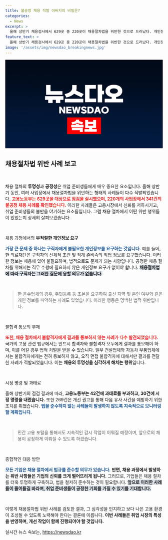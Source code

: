 ```yaml
---
title: 불공정 채용 적발 아버지의 비밀은?
categories:
  - News
excerpt: >
  올해 상반기 채용검사에서 629곳 중 220곳이 채용절차법을 위반한 것으로 드러났다. 개인정보 요구, 합격 불통보 등 불공정 사례가 속속 적발되며 노동부는 강력한 제재를 예고했다.
feature_text: >
  올해 상반기 채용검사에서 629곳 중 220곳이 채용절차법을 위반한 것으로 드러났다. 개인정보 요구, 합격 불통보 등 불공정 사례가 속속 적발되며 노동부는 강력한 제재를 예고했다.
image: '/assets/img/newsdao_breakingnews.jpg'
---
```


<p><img src="/assets/img/newsdao_breakingnews.jpg" alt="ontimetimes 속보" /></p>

<h2 data-ke-size="size26">채용절차법 위반 사례 보고</h2>

<p data-ke-size="size16">&nbsp;</p>

<p>채용 절차의 <b>투명성</b>과 <b>공정성</b>은 취업 준비생들에게 매우 중요한 요소입니다. 올해 상반기 동안, 여러 사업장에서 채용절차법을 위반하는 형태의 사례들이 다수 적발되었습니다. <b><span style="color: #ee2323;">고용노동부는 629곳을 대상으로 점검을 실시했으며, 220개의 사업장에서 341건의 불공정 채용 사례를 확인했습니다.</span></b> 이러한 사례들은 고용시장에서 신뢰를 저하시키고, 취업 준비생들의 불만을 야기하는 요소들입니다. 그럼 채용 절차에서 어떤 위반 행위들이 있었는지 상세히 살펴보겠습니다.</p>

<p data-ke-size="size16">&nbsp;</p>

<p>채용 과정에서의 <b>부적절한 개인정보 요구</b></p>

<p><b><span style="color: #1a5490;">가장 큰 문제 중 하나는 구직자에게 불필요한 개인정보를 요구하는 것입니다.</span></b> 예를 들어, 한 의료재단은 구직자의 신체적 조건 및 직계 존비속의 직업 정보를 요구했습니다. 이러한 정보는 채용에 있어 불필요하며, 법적으로도 문제가 되는 사항입니다. 공정한 채용 절차를 위해서는 직무 수행에 필요하지 않은 개인정보 요구가 없어야 합니다. <b><span style="background-color: #21538527;">채용절차법에 따라 구직자는 그러한 질문에 응할 의무가 없습니다.</span></b></p>

<p data-ke-size="size16">&nbsp;</p>

<blockquote>
    한 운수업체의 경우, 주민등록 등·초본을 요구하여 출신 지역 및 혼인 여부와 같은 개인 정보를 파악하는 사례도 있었습니다. 이러한 행동은 명백한 법적 위반입니다.
</blockquote>

<p data-ke-size="size16">&nbsp;</p>

<p>불합격 통보의 부재</p>

<p><b><span style="color: #ee2323;">또한, 채용 절차에서 불합격자에게 결과를 통보하지 않는 사례가 다수 발견되었습니다.</span></b> 국가의 고용 관련 법규에서는 반드시 합격자와 불합격자 모두에게 결과를 통보해야 하며, 이를 어길 경우 법적 처벌을 받을 수 있습니다. 일부 건설업체와 자동차 부품업체에서는 불합격자에게는 전혀 통보하지 않고, 오직 면접 불합격자에 대해서만 결과를 전달한 사례가 적발되었습니다. 이는 <b>채용의 투명성을 심각하게 해치는 행위</b>입니다.</p>

<p data-ke-size="size16">&nbsp;</p>

<p>시정 명령 및 과태료</p>

<p>올해 상반기의 점검 결과에 따라, <b>고용노동부는 42건에 과태료를 부과하고, 30건에 시정 명령을 내렸습니다.</b> 또한 269건은 개선 권고를 통해 다음 유사 사건을 예방하기 위한 조치를 취했습니다. <b><span style="color: #1a5490;">법을 준수하지 않는 사례들이 발생하지 않도록 지속적으로 모니터링 할 계획입니다.</span></b></p>

<p data-ke-size="size16">&nbsp;</p>

<blockquote>
    민간 고용 포털을 통해서도 지속적인 감시 작업이 이뤄질 예정이며, 앞으로의 채용이 공정하게 이뤄질 수 있도록 하겠습니다.
</blockquote>

<p data-ke-size="size16">&nbsp;</p>

<p>종합적인 대응 방안</p>

<p><b><span style="color: #1a5490;">모든 기업은 채용 절차에서 법규를 준수할 의무가 있습니다.</span></b> <b>반면, 채용 과정에서 발생하는 위반 사항들은 기업의 신뢰를 크게 떨어뜨리게 됩니다.</b> 그러므로, 기업들은 채용 절차를 더욱 투명하게 구축하고, 법을 철저히 준수하는 것이 필요합니다. <b><span style="background-color: #21538527;">앞으로 이러한 사례들이 줄어들길 바라며, 취업 준비생들이 공정한 기회를 가질 수 있기를 기대합니다.</span></b></p>

<p data-ke-size="size16">&nbsp;</p>

<p>이렇게 채용절차법 위반 사례를 검토한 결과, 그 심각성을 인지하고 보다 나은 고용 환경이 조성될 수 있도록 노력해야 한다는 결론에 이릅니다. <b>이번 사례들은 취업 시장의 특성을 반영하며, 개선 작업이 함께 진행되어야 할 것입니다.</b></p>
실시간 뉴스 속보는, <a href="https://newsdao.kr" rel="dofollow">https://newsdao.kr</a>


